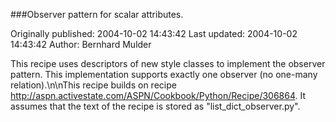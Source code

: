 ###Observer pattern for scalar attributes.

Originally published: 2004-10-02 14:43:42
Last updated: 2004-10-02 14:43:42
Author: Bernhard Mulder

This recipe uses descriptors of new style classes to implement the observer pattern. This implementation supports exactly one observer (no one-many relation).\n\nThis recipe builds on recipe http://aspn.activestate.com/ASPN/Cookbook/Python/Recipe/306864. It assumes that the text of the recipe is stored as "list_dict_observer.py".